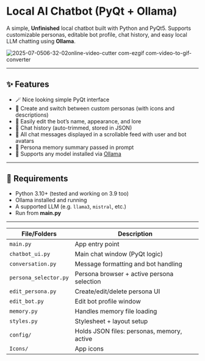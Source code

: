 # Local AI Chatbot (PyQt + Ollama)

A simple, **Unfinished** local chatbot built with Python and PyQt5. Supports customizable personas, editable bot profile, chat history, and easy local LLM chatting using **Ollama**.

![2025-07-0506-32-02online-video-cutter com-ezgif com-video-to-gif-converter](https://github.com/user-attachments/assets/f5fa67ec-3d17-46a9-b3b7-a35e4cdf5d25)

---

## ✨ Features

- 🪄  Nice looking simple PyQt interface
- 👤 Create and switch between custom personas (with icons and descriptions)
- 🤖 Easily edit the bot’s name, appearance, and lore
- 💬 Chat history (auto-trimmed, stored in JSON)
- 📄 All chat messages displayed in a scrollable feed with user and bot avatars
- 🧠 Persona memory summary passed in prompt
- 🔧 Supports any model installed via [Ollama](https://ollama.com)

---

## 🚀 Requirements

- Python 3.10+ (tested and working on 3.9 too)
- Ollama installed and running
- A supported LLM (e.g. `llama3`, `mistral`, etc.)
- Run from **main.py**
---

| File/Folders          | Description                                |
| --------------------- | ------------------------------------------ |
| `main.py`             | App entry point                            |
| `chatbot_ui.py`       | Main chat window (PyQt logic)              |
| `conversation.py`     | Message formatting and bot handling        |
| `persona_selector.py` | Persona browser + active persona selection |
| `edit_persona.py`     | Create/edit/delete persona UI              |
| `edit_bot.py`         | Edit bot profile window                    |
| `memory.py`           | Handles memory file loading                |
| `styles.py`           | Stylesheet + layout setup                  |
| `config/`             | Holds JSON files: personas, memory, active |
| `Icons/`              | App icons                                  |
